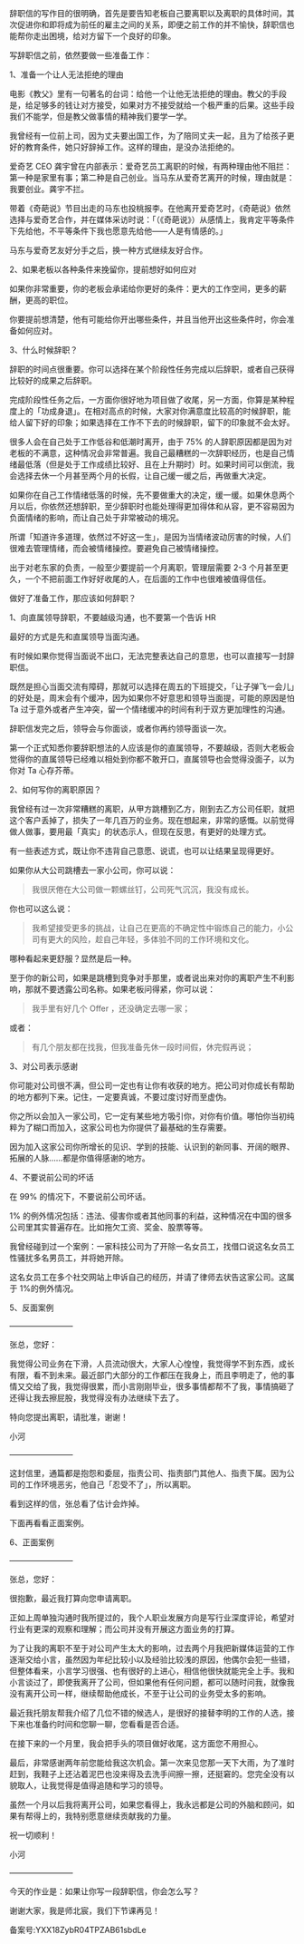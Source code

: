 辞职信的写作目的很明确，首先是要告知老板自己要离职以及离职的具体时间，其次促进你和即将成为前任的雇主之间的关系，即便之前工作的并不愉快，辞职信也能帮你走出困境，给对方留下一个良好的印象。

写辞职信之前，依然要做一些准备工作：

1、准备一个让人无法拒绝的理由

电影《教父》里有一句著名的台词：给他一个让他无法拒绝的理由。教父的手段是，给足够多的钱让对方接受，如果对方不接受就给一个极严重的后果。这些手段我们不能学，但是教父做事情的精神我们要学一学。

我曾经有一位前上司，因为丈夫要出国工作，为了陪同丈夫一起，且为了给孩子更好的教育条件，她只好辞掉工作。这样的理由，是没办法拒绝的。

爱奇艺 CEO 龚宇曾在内部表示：爱奇艺员工离职的时候，有两种理由他不阻拦：第一种是家里有事；第二种是自己创业。当马东从爱奇艺离开的时候，理由就是：我要创业。龚宇不拦。

带着《奇葩说》节目出走的马东也投桃报李。在他离开爱奇艺时，《奇葩说》依然选择与爱奇艺合作，并在媒体采访时说：「（《奇葩说》）从感情上，我肯定平等条件下先给他，不平等条件下我也愿意先给他——人是有情感的。」

马东与爱奇艺友好分手之后，换一种方式继续友好合作。

2、如果老板以各种条件来挽留你，提前想好如何应对

如果你非常重要，你的老板会承诺给你更好的条件：更大的工作空间，更多的薪酬，更高的职位。

你要提前想清楚，他有可能给你开出哪些条件，并且当他开出这些条件时，你会准备如何应对。

3、什么时候辞职？

辞职的时间点很重要。你可以选择在某个阶段性任务完成以后辞职，或者自己获得比较好的成果之后辞职。

完成阶段性任务之后，一方面你很好地为项目做了收尾，另一方面，你算是某种程度上的「功成身退」。在相对高点的时候，大家对你满意度比较高的时候辞职，能给人留下好的印象；如果选择在工作不下去的时候辞职，留下的印象就不会太好。

很多人会在自己处于工作低谷和低潮时离开，由于 75\% 的人辞职原因都是因为对老板的不满意，这种情况会非常普遍。我自己最糟糕的一次辞职经历，也是自己情绪最低落（但是处于工作成绩比较好、且在上升期时）时。如果时间可以倒流，我会选择去休一个月甚至两个月的长假，让自己缓一缓之后，再做重大决定。

如果你在自己工作情绪低落的时候，先不要做重大的决定，缓一缓。如果休息两个月以后，你依然还想辞职，至少辞职时也能处理得更加得体和从容，更不容易因为负面情绪的影响，而让自己处于非常被动的境况。

所谓「知道许多道理，依然过不好这一生」，是因为当情绪波动厉害的时候，人们很难去管理情绪，而会被情绪操控。要避免自己被情绪操控。

出于对老东家的负责，一般至少要提前一个月离职，管理层需要 2-3 个月甚至更久，一个不把前面工作好好收尾的人，在后面的工作中也很难被值得信任。

做好了准备工作，那应该如何辞职？

1、向直属领导辞职，不要越级沟通，也不要第一个告诉 HR

最好的方式是先和直属领导当面沟通。

有时候如果你觉得当面说不出口，无法完整表达自己的意思，也可以直接写一封辞职信。

既然是担心当面交流有障碍，那就可以选择在周五的下班提交，「让子弹飞一会儿」的好处是，周末会有个缓冲，因为如果你不好意思和领导当面提，可能的原因是怕 Ta 过于意外或者产生冲突，留一个情绪缓冲的时间有利于双方更加理性的沟通。

辞职信发完之后，领导会与你面谈，或者你再约领导面谈一次。

第一个正式知悉你要辞职想法的人应该是你的直属领导，不要越级，否则大老板会觉得你的直属领导已经难以相处到你都不敢开口，直属领导也会觉得没面子，以为你对 Ta 心存芥蒂。

2、如何写你的离职原因？

我曾经有过一次非常糟糕的离职，从甲方跳槽到乙方，刚到去乙方公司任职，就把这个客户丢掉了，损失了一年几百万的业务。现在想起来，非常的感慨。以前觉得做人做事，要用最「真实」的状态示人，但现在反思，有更好的处理方式。

有一些表述方式，既让你不违背自己意愿、说谎，也可以让结果呈现得更好。

如果你从大公司跳槽去一家小公司，你可以说：

> 我很厌倦在大公司做一颗螺丝钉，公司死气沉沉，我没有成长。

你也可以这么说：

> 我希望接受更多的挑战，让自己在更高的不确定性中锻炼自己的能力，小公司有更大的风险，趁自己年轻，多体验不同的工作环境和文化。

哪种看起来更舒服？显然是后一种。

至于你的新公司，如果是跳槽到竞争对手那里，或者说出来对你的离职产生不利影响，那就不要透露公司名称。如果老板问得紧，你可以说：

> 我手里有好几个 Offer ，还没确定去哪一家；

或者：

> 有几个朋友都在找我，但我准备先休一段时间假，休完假再说；

3、对公司表示感谢

你可能对公司很不满，但公司一定也有让你有收获的地方。把公司对你成长有帮助的地方都列下来。记住，一定要真诚，不要过度讨好而至虚伪。

你之所以会加入一家公司，它一定有某些地方吸引你，对你有价值。哪怕你当初纯粹为了糊口而加入，这家公司也为你提供了最基础的生存需要。

因为加入这家公司你所增长的见识、学到的技能、认识到的新同事、开阔的眼界、拓展的人脉……都是你值得感谢的地方。

4、不要说前公司的坏话

在 99\% 的情况下，不要说前公司坏话。

1\% 的例外情况包括：违法、侵害你或者其他同事的利益，这种情况在中国的很多公司里其实普遍存在。比如拖欠工资、奖金、股票等等。

我曾经碰到过一个案例：一家科技公司为了开除一名女员工，找借口说这名女员工性骚扰多名男员工，并将她开除。

这名女员工在多个社交网站上申诉自己的经历，并请了律师去状告这家公司。这属于 1\%的例外情况。

5、反面案例

————————

张总，您好：

我觉得公司业务在下滑，人员流动很大，大家人心惶惶，我觉得学不到东西，成长有限，看不到未来。最近部门大部分的工作都压在我身上，而且李明走了，他的事情又交给了我，我觉得很累，而小言刚刚毕业，很多事情都帮不了我，事情搞砸了还得让我去擦屁股，我觉得没有办法继续下去了。

特向您提出离职，请批准，谢谢！

小河

————————

这封信里，通篇都是抱怨和委屈，指责公司、指责部门其他人、指责下属。因为公司的工作环境恶劣，他自己「忍受不了」，所以离职。

看到这样的信，张总看了估计会炸掉。

下面再看看正面案例。

6、正面案例

————————

张总，您好：

很抱歉，最近我打算向您申请离职。

正如上周单独沟通时我所提过的，我个人职业发展方向是写行业深度评论，希望对行业有更深的观察和理解；而公司并没有开展这方面业务的打算。

为了让我的离职不至于对公司产生太大的影响，过去两个月我把新媒体运营的工作逐渐交给小言，虽然因为年纪比较小以及经验比较浅的原因，他偶尔会犯一些错，但整体看来，小言学习很强、也有很好的上进心，相信他很快就能完全上手。我和小言谈过了，即使我离开了公司，但如果他有任何问题，都可以随时问我，就像我没有离开公司一样，继续帮助他成长，不至于让公司的业务受太多的影响。

最近我托朋友帮我介绍了几位不错的候选人，是很好的接替李明的工作的人选，接下来也准备约时间和您聊一聊，您看看是否合适。

在接下来的一个月里，我会把手头的项目做好收尾，这方面您不用担心。

最后，非常感谢两年前您能给我这次机会。第一次来见您那一天下大雨，为了准时赶到，我鞋子上还沾着泥巴也没来得及去洗手间擦一擦，还挺窘的。您完全没有以貌取人，让我觉得是值得追随和学习的领导。

虽然一个月以后我将离开公司，如果您看得上，我永远都是公司的外脑和顾问，如果有帮得上的，我特别愿意继续贡献我的力量。

祝一切顺利！

小河

————————

今天的作业是：如果让你写一段辞职信，你会怎么写？

谢谢大家，我是师北宸，我们下节课再见！

备案号:YXX18ZybR04TPZAB61sbdLe